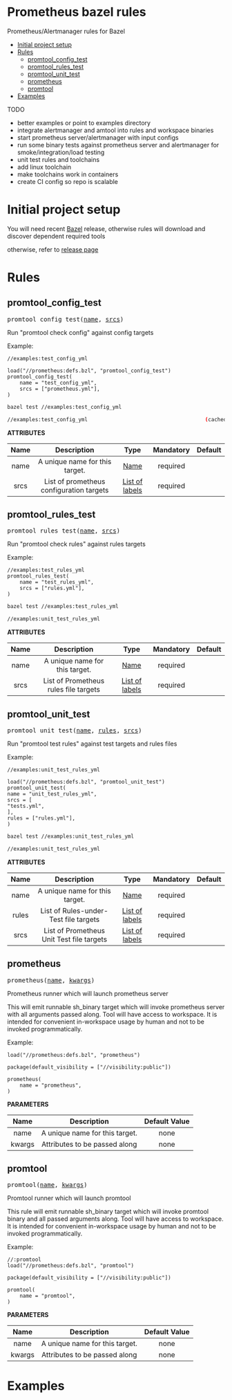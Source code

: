 <h1>Prometheus bazel rules</h1>

Prometheus/Alertmanager rules for Bazel

- [Initial project setup](#initial-project-setup)
- [Rules](#rules)
  - [promtool_config_test](#promtool_config_test)
  - [promtool_rules_test](#promtool_rules_test)
  - [promtool_unit_test](#promtool_unit_test)
  - [prometheus](#prometheus)
  - [promtool](#promtool)
- [Examples](#examples)

TODO
- better examples or point to examples directory
- integrate alertmanager and amtool into rules and workspace binaries
- start prometheus server/alertmanager with input configs
- run some binary tests against prometheus server and alertmanager for smoke/integration/load testing
- unit test rules and toolchains
- add linux toolchain
- make toolchains work in containers
- create CI config so repo is scalable

# Initial project setup
You will need recent [Bazel](https://bazel.build) release, otherwise rules will download and discover dependent required tools

otherwise, refer to [release page](https://github.com/5h4d0w4rt/rules_prometheus/releases/)
# Rules

<!-- Generated with Stardoc: http://skydoc.bazel.build -->

<a name="#promtool_config_test"></a>

## promtool_config_test

<pre>
promtool_config_test(<a href="#promtool_config_test-name">name</a>, <a href="#promtool_config_test-srcs">srcs</a>)
</pre>


Run "promtool check config" against config targets

Example:
```
//examples:test_config_yml

load("//prometheus:defs.bzl", "promtool_config_test")
promtool_config_test(
    name = "test_config_yml",
    srcs = ["prometheus.yml"],
)
```

```bash
bazel test //examples:test_config_yml

//examples:test_config_yml                                      (cached) PASSED in 0.1s
```


**ATTRIBUTES**


| Name  | Description | Type | Mandatory | Default |
| :-------------: | :-------------: | :-------------: | :-------------: | :-------------: |
| name |  A unique name for this target.   | <a href="https://bazel.build/docs/build-ref.html#name">Name</a> | required |  |
| srcs |  List of prometheus configuration targets   | <a href="https://bazel.build/docs/build-ref.html#labels">List of labels</a> | required |  |


<a name="#promtool_rules_test"></a>

## promtool_rules_test

<pre>
promtool_rules_test(<a href="#promtool_rules_test-name">name</a>, <a href="#promtool_rules_test-srcs">srcs</a>)
</pre>


Run "promtool check rules" against rules targets

Example:
```
//examples:test_rules_yml
promtool_rules_test(
    name = "test_rules_yml",
    srcs = ["rules.yml"],
)
```

```bash
bazel test //examples:test_rules_yml

//examples:unit_test_rules_yml                                           PASSED in 0.3s
```


**ATTRIBUTES**


| Name  | Description | Type | Mandatory | Default |
| :-------------: | :-------------: | :-------------: | :-------------: | :-------------: |
| name |  A unique name for this target.   | <a href="https://bazel.build/docs/build-ref.html#name">Name</a> | required |  |
| srcs |  List of Prometheus rules file targets   | <a href="https://bazel.build/docs/build-ref.html#labels">List of labels</a> | required |  |


<a name="#promtool_unit_test"></a>

## promtool_unit_test

<pre>
promtool_unit_test(<a href="#promtool_unit_test-name">name</a>, <a href="#promtool_unit_test-rules">rules</a>, <a href="#promtool_unit_test-srcs">srcs</a>)
</pre>


Run "promtool test rules" against test targets and rules files

Example:
```
//examples:unit_test_rules_yml

load("//prometheus:defs.bzl", "promtool_unit_test")
promtool_unit_test(
name = "unit_test_rules_yml",
srcs = [
"tests.yml",
],
rules = ["rules.yml"],
)
```

```bash
bazel test //examples:unit_test_rules_yml

//examples:unit_test_rules_yml                                                PASSED in 0.1s
```



**ATTRIBUTES**


| Name  | Description | Type | Mandatory | Default |
| :-------------: | :-------------: | :-------------: | :-------------: | :-------------: |
| name |  A unique name for this target.   | <a href="https://bazel.build/docs/build-ref.html#name">Name</a> | required |  |
| rules |  List of Rules-under-Test file targets   | <a href="https://bazel.build/docs/build-ref.html#labels">List of labels</a> | required |  |
| srcs |  List of Prometheus Unit Test file targets   | <a href="https://bazel.build/docs/build-ref.html#labels">List of labels</a> | required |  |


<a name="#prometheus"></a>

## prometheus

<pre>
prometheus(<a href="#prometheus-name">name</a>, <a href="#prometheus-kwargs">kwargs</a>)
</pre>

Prometheus runner which will launch prometheus server

This will emit runnable sh_binary target which will invoke prometheus server with all arguments passed along.
Tool will have access to workspace. It is intended for convenient in-workspace usage by human and not to be invoked programmatically.

Example:
```
load("//prometheus:defs.bzl", "prometheus")

package(default_visibility = ["//visibility:public"])

prometheus(
    name = "prometheus",
)
```


**PARAMETERS**


| Name  | Description | Default Value |
| :-------------: | :-------------: | :-------------: |
| name |  A unique name for this target.   |  none |
| kwargs |  Attributes to be passed along   |  none |


<a name="#promtool"></a>

## promtool

<pre>
promtool(<a href="#promtool-name">name</a>, <a href="#promtool-kwargs">kwargs</a>)
</pre>

Promtool runner which will launch promtool

This rule will emit runnable sh_binary target which will invoke promtool binary and all passed arguments along.
    Tool will have access to workspace. It is intended for convenient in-workspace usage by human and not to be invoked programmatically.

Example:
```
//:promtool
load("//prometheus:defs.bzl", "promtool")

package(default_visibility = ["//visibility:public"])

promtool(
    name = "promtool",
)
```


**PARAMETERS**


| Name  | Description | Default Value |
| :-------------: | :-------------: | :-------------: |
| name |  A unique name for this target.   |  none |
| kwargs |  Attributes to be passed along   |  none |

# Examples
